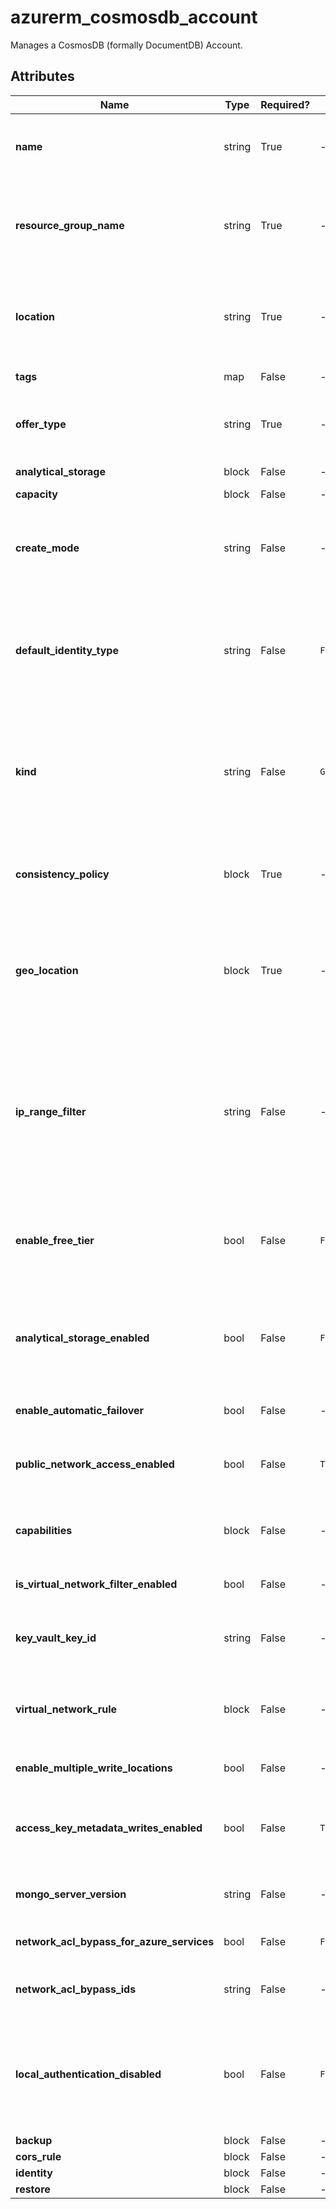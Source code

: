 # azurerm_cosmosdb_account

Manages a CosmosDB (formally DocumentDB) Account.

## Attributes

| Name | Type | Required? | Default  | possible values | Description |
| ---- | ---- | --------- | -------- | ----------- | ----------- |
| **name** | string | True | -  |  -  | Specifies the name of the CosmosDB Account. Changing this forces a new resource to be created. | 
| **resource_group_name** | string | True | -  |  -  | The name of the resource group in which the CosmosDB Account is created. Changing this forces a new resource to be created. | 
| **location** | string | True | -  |  -  | Specifies the supported Azure location where the resource exists. Changing this forces a new resource to be created. | 
| **tags** | map | False | -  |  -  | A mapping of tags to assign to the resource. | 
| **offer_type** | string | True | -  |  -  | Specifies the Offer Type to use for this CosmosDB Account; currently, this can only be set to `Standard`. | 
| **analytical_storage** | block | False | -  |  -  | An `analytical_storage` block. | 
| **capacity** | block | False | -  |  -  | A `capacity` block. | 
| **create_mode** | string | False | -  |  `Default`, `Restore`  | The creation mode for the CosmosDB Account. Possible values are `Default` and `Restore`. Changing this forces a new resource to be created. | 
| **default_identity_type** | string | False | `FirstPartyIdentity`  |  `FirstPartyIdentity`, `SystemAssignedIdentity`, `UserAssignedIdentity`  | The default identity for accessing Key Vault. Possible values are `FirstPartyIdentity`, `SystemAssignedIdentity` or `UserAssignedIdentity`. Defaults to `FirstPartyIdentity`. | 
| **kind** | string | False | `GlobalDocumentDB`  |  `GlobalDocumentDB`, `MongoDB`, `Parse`  | Specifies the Kind of CosmosDB to create - possible values are `GlobalDocumentDB`, `MongoDB` and `Parse`. Defaults to `GlobalDocumentDB`. Changing this forces a new resource to be created. | 
| **consistency_policy** | block | True | -  |  -  | Specifies one `consistency_policy` block, used to define the consistency policy for this CosmosDB account. | 
| **geo_location** | block | True | -  |  -  | Specifies a `geo_location` resource, used to define where data should be replicated with the `failover_priority` 0 specifying the primary location. Value is a `geo_location` block. | 
| **ip_range_filter** | string | False | -  |  -  | CosmosDB Firewall Support: This value specifies the set of IP addresses or IP address ranges in CIDR form to be included as the allowed list of client IPs for a given database account. IP addresses/ranges must be comma separated and must not contain any spaces. | 
| **enable_free_tier** | bool | False | `False`  |  -  | Enable the Free Tier pricing option for this Cosmos DB account. Defaults to `false`. Changing this forces a new resource to be created. | 
| **analytical_storage_enabled** | bool | False | `False`  |  -  | Enable Analytical Storage option for this Cosmos DB account. Defaults to `false`. Enabling and then disabling analytical storage forces a new resource to be created. | 
| **enable_automatic_failover** | bool | False | -  |  -  | Enable automatic failover for this Cosmos DB account. | 
| **public_network_access_enabled** | bool | False | `True`  |  -  | Whether or not public network access is allowed for this CosmosDB account. Defaults to `true`. | 
| **capabilities** | block | False | -  |  -  | The capabilities which should be enabled for this Cosmos DB account. Value is a `capabilities` block. | 
| **is_virtual_network_filter_enabled** | bool | False | -  |  -  | Enables virtual network filtering for this Cosmos DB account. | 
| **key_vault_key_id** | string | False | -  |  -  | A versionless Key Vault Key ID for CMK encryption. Changing this forces a new resource to be created. | 
| **virtual_network_rule** | block | False | -  |  -  | Specifies a `virtual_network_rule` block, used to define which subnets are allowed to access this CosmosDB account. | 
| **enable_multiple_write_locations** | bool | False | -  |  -  | Enable multiple write locations for this Cosmos DB account. | 
| **access_key_metadata_writes_enabled** | bool | False | `True`  |  -  | Is write operations on metadata resources (databases, containers, throughput) via account keys enabled? Defaults to `true`. | 
| **mongo_server_version** | string | False | -  |  `4.2`, `4.0`, `3.6`, `3.2`  | The Server Version of a MongoDB account. Possible values are `4.2`, `4.0`, `3.6`, and `3.2`. | 
| **network_acl_bypass_for_azure_services** | bool | False | `False`  |  -  | If Azure services can bypass ACLs. Defaults to `false`. | 
| **network_acl_bypass_ids** | string | False | -  |  -  | The list of resource Ids for Network Acl Bypass for this Cosmos DB account. | 
| **local_authentication_disabled** | bool | False | `False`  |  -  | Disable local authentication and ensure only MSI and AAD can be used exclusively for authentication. Defaults to `false`. Can be set only when using the SQL API. | 
| **backup** | block | False | -  |  -  | A `backup` block. | 
| **cors_rule** | block | False | -  |  -  | A `cors_rule` block. | 
| **identity** | block | False | -  |  -  | An `identity` block. | 
| **restore** | block | False | -  |  -  | A `restore` block. | 

